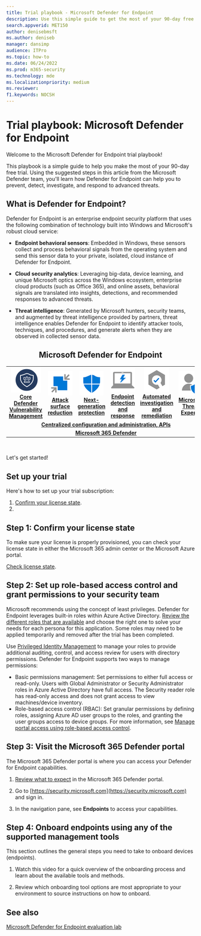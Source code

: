 ```yaml
---
title: Trial playbook - Microsoft Defender for Endpoint
description: Use this simple guide to get the most of your 90-day free trial. See how Defender for Endpoint can help prevent, detect, investigate, and respond to advanced threats.
search.appverid: MET150 
author: denisebmsft
ms.author: deniseb
manager: dansimp 
audience: ITPro
ms.topic: how-to
ms.date: 06/24/2022
ms.prod: m365-security
ms.technology: mde
ms.localizationpriority: medium
ms.reviewer: 
f1.keywords: NOCSH
---
```


# Trial playbook: Microsoft Defender for Endpoint

Welcome to the Microsoft Defender for Endpoint trial playbook!

This playbook is a simple guide to help you make the most of your 90-day free trial. Using the suggested steps in this article from the Microsoft Defender team, you'll learn how Defender for Endpoint can help you to prevent, detect, investigate, and respond to advanced threats.

## What is Defender for Endpoint?

Defender for Endpoint is an enterprise endpoint security platform that uses the following combination of technology built into Windows and Microsoft's robust cloud service: 

- **Endpoint behavioral sensors**: Embedded in Windows, these sensors collect and process behavioral signals from the operating system and send this sensor data to your private, isolated, cloud instance of Defender for Endpoint.

- **Cloud security analytics**: Leveraging big-data, device learning, and unique Microsoft optics across the Windows ecosystem, enterprise cloud products (such as Office 365), and online assets, behavioral signals are translated into insights, detections, and recommended responses to advanced threats.

- **Threat intelligence**: Generated by Microsoft hunters, security teams, and augmented by threat intelligence provided by partners, threat intelligence enables Defender for Endpoint to identify attacker tools, techniques, and procedures, and generate alerts when they are observed in collected sensor data.

<center><h2>Microsoft Defender for Endpoint</center></h2>
<table>
<tr>
<td><a href="#tvm"><center><img src="images/logo-mdvm.png" alt="Vulnerability Management"> <br><b> Core Defender Vulnerability Management</b></center></a></td>
<td><a href="#asr"><center><img src="images/asr-icon.png" alt="Attack surface reduction"><br><b>Attack surface reduction</b></center></a></td>
<td><center><a href="#ngp"><img src="images/ngp-icon.png" alt="Next-generation protection"><br> <b>Next-generation protection</b></a></center></td>
<td><center><a href="#edr"><img src="images/edr-icon.png" alt="Endpoint detection and response"><br> <b>Endpoint detection and response</b></a></center></td>
<td><center><a href="#ai"><img src="images/air-icon.png" alt="Automated investigation and remediation"><br> <b>Automated investigation and remediation</b></a></center></td>
<td><center><a href="#mte"><img src="images/mte-icon.png" alt="Microsoft Threat Experts"><br> <b>Microsoft Threat Experts</b></a></center></td>
</tr>
<tr>
<td colspan="7">
<a href="#apis"><center><b>Centralized configuration and administration, APIs</a></b></center></td>
</tr>
<tr>
<td colspan="7"><a href="#mtp"><center><b>Microsoft 365 Defender</a></center></b></td>
</tr>
</table>
<br>

Let's get started!

## Set up your trial

Here's how to set up your trial subscription:

1. [Confirm your license state](#step-1-confirm-your-license-state).
2. 

## Step 1: Confirm your license state

To make sure your license is properly provisioned, you can check your license state in either the Microsoft 365 admin center or the Microsoft Azure portal.

[Check license state](production-deployment.md#check-license-state).

## Step 2: Set up role-based access control and grant permissions to your security team

Microsoft recommends using the concept of least privileges. Defender for Endpoint leverages built-in roles within Azure Active Directory. [Review the different roles that are available](/azure/active-directory/roles/permissions-reference) and choose the right one to solve your needs for each persona for this application. Some roles may need to be applied temporarily and removed after the trial has been completed.

Use [Privileged Identity Management](/azure/active-directory/active-directory-privileged-identity-management-configure) to manage your roles to provide additional auditing, control, and access review for users with directory permissions.
Defender for Endpoint supports two ways to manage permissions:

- Basic permissions management: Set permissions to either full access or read-only. Users with Global Administrator or Security Administrator roles in Azure Active Directory have full access. The Security reader role has read-only access and does not grant access to view machines/device inventory.
- Role-based access control (RBAC): Set granular permissions by defining roles, assigning Azure AD user groups to the roles, and granting the user groups access to device groups. For more information, see [Manage portal access using role-based access control](rbac.md).

## Step 3: Visit the Microsoft 365 Defender portal

The Microsoft 365 Defender portal is where you can access your Defender for Endpoint capabilities.

1. [Review what to expect](../defender/microsoft-365-defender.md) in the Microsoft 365 Defender portal.

2. Go to [https://security.microsoft.com](https://security.microsoft.com) and sign in.

3. In the navigation pane, see **Endpoints** to access your capabilities. 

## Step 4: Onboard endpoints using any of the supported management tools 

This section outlines the general steps you need to take to onboard devices (endpoints).

1.	Watch this video for a quick overview of the onboarding process and learn about the available tools and methods.

2.	Review which onboarding tool options are most appropriate to your environment to source instructions on how to onboard. 


## See also

[Microsoft Defender for Endpoint evaluation lab](/microsoft-365/security/defender-endpoint/evaluation-lab?view=o365-worldwide&branch=mde-trial)


